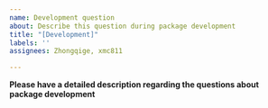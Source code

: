 ```yaml
---
name: Development question
about: Describe this question during package development
title: "[Development]"
labels: ''
assignees: Zhongqige, xmc811

---
```


**Please have a detailed description regarding the questions about package development**
